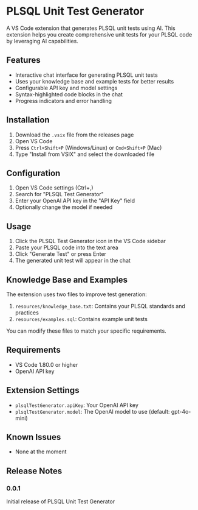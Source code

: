# PLSQL Unit Test Generator

A VS Code extension that generates PLSQL unit tests using AI. This extension helps you create comprehensive unit tests for your PLSQL code by leveraging AI capabilities.

## Features

- Interactive chat interface for generating PLSQL unit tests
- Uses your knowledge base and example tests for better results
- Configurable API key and model settings
- Syntax-highlighted code blocks in the chat
- Progress indicators and error handling

## Installation

1. Download the `.vsix` file from the releases page
2. Open VS Code
3. Press `Ctrl+Shift+P` (Windows/Linux) or `Cmd+Shift+P` (Mac)
4. Type "Install from VSIX" and select the downloaded file

## Configuration

1. Open VS Code settings (Ctrl+,)
2. Search for "PLSQL Test Generator"
3. Enter your OpenAI API key in the "API Key" field
4. Optionally change the model if needed

## Usage

1. Click the PLSQL Test Generator icon in the VS Code sidebar
2. Paste your PLSQL code into the text area
3. Click "Generate Test" or press Enter
4. The generated unit test will appear in the chat

## Knowledge Base and Examples

The extension uses two files to improve test generation:

1. `resources/knowledge_base.txt`: Contains your PLSQL standards and practices
2. `resources/examples.sql`: Contains example unit tests

You can modify these files to match your specific requirements.

## Requirements

- VS Code 1.80.0 or higher
- OpenAI API key

## Extension Settings

* `plsqlTestGenerator.apiKey`: Your OpenAI API key
* `plsqlTestGenerator.model`: The OpenAI model to use (default: gpt-4o-mini)

## Known Issues

- None at the moment

## Release Notes

### 0.0.1

Initial release of PLSQL Unit Test Generator 